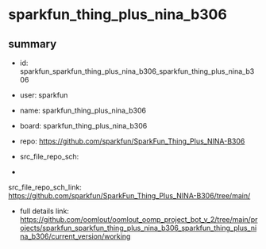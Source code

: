 # sparkfun_thing_plus_nina_b306
 
## summary 
* id: sparkfun_sparkfun_thing_plus_nina_b306_sparkfun_thing_plus_nina_b306
* user: sparkfun
* name: sparkfun_thing_plus_nina_b306
* board: sparkfun_thing_plus_nina_b306
* repo: https://github.com/sparkfun/SparkFun_Thing_Plus_NINA-B306



* src_file_repo_sch: 
*
 src_file_repo_sch_link: https://github.com/sparkfun/SparkFun_Thing_Plus_NINA-B306/tree/main/
* full details link: https://github.com/oomlout/oomlout_oomp_project_bot_v_2/tree/main/projects/sparkfun_sparkfun_thing_plus_nina_b306_sparkfun_thing_plus_nina_b306/current_version/working  






